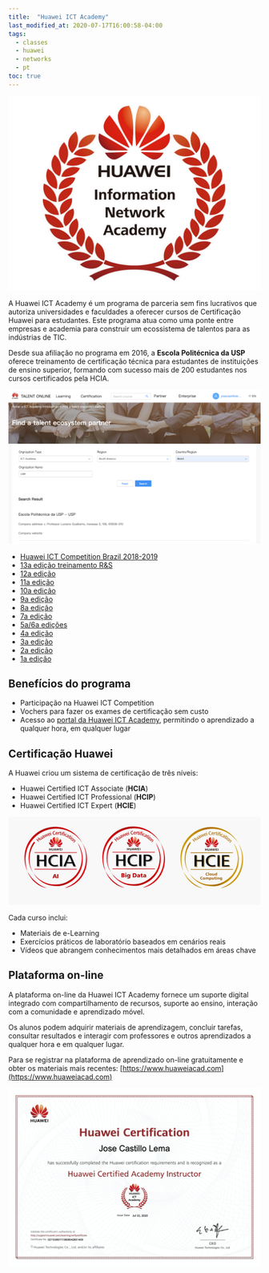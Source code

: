 ```yaml
---
title:  "Huawei ICT Academy"
last_modified_at: 2020-07-17T16:00:58-04:00
tags:
  - classes
  - huawei
  - networks
  - pt
toc: true
---
```


[![](/assets/images/posts/2020-07-17-haina/0.png)](https://www.huaweiacad.com)

A Huawei ICT Academy é um programa de parceria sem fins lucrativos que autoriza universidades e faculdades a oferecer cursos de Certificação Huawei para estudantes. Este programa atua como uma ponte entre empresas e academia para construir um ecossistema de talentos para as indústrias de TIC.

Desde sua afiliação no programa em 2016, a **Escola Politécnica da USP** oferece treinamento de certificação técnica para estudantes de instituições de ensino superior, formando com sucesso mais de 200 estudantes nos cursos certificados pela HCIA.

![](/assets/images/posts/2020-07-17-haina/1.png)

- [Huawei ICT Competition Brazil 2018-2019](/ict-competition)
- [13a edição treinamento R&S](/hntd-13)
- [12a edição](/hntd-12)
- [11a edição](/hntd-11)
- [10a edição](/hntd-10)
- [9a edição](/hntd-09)
- [8a edição](/hntd-08)
- [7a edição](/hntd-07)
- [5a/6a edições](/hntd-05)
- [4a edição](/hntd-04)
- [3a edição](/hntd-03)
- [2a edição](/hntd-02)
- [1a edição](/hntd-01)


## Benefícios do programa
- Participação na Huawei ICT Competition
- Vochers para fazer os exames de certificação sem custo
- Acesso ao [portal da Huawei ICT Academy](https://www.huaweiacad.com), permitindo o aprendizado a qualquer hora, em qualquer lugar

## Certificação Huawei

A Huawei criou um sistema de certificação de três níveis:
- Huawei Certified ICT Associate (**HCIA**)
- Huawei Certified ICT Professional (**HCIP**)
- Huawei Certified ICT Expert (**HCIE**)

![](/assets/images/posts/2020-07-17-haina/2.png)


Cada curso inclui:
- Materiais de e-Learning
- Exercícios práticos de laboratório baseados em cenários reais
- Vídeos que abrangem conhecimentos mais detalhados em áreas chave

## Plataforma on-line
A plataforma on-line da Huawei ICT Academy fornece um suporte digital integrado com compartilhamento de recursos, suporte ao ensino, interação com a comunidade e aprendizado móvel.

Os alunos podem adquirir materiais de aprendizagem, concluir tarefas, consultar resultados e interagir com professores e outros aprendizados a qualquer hora e em qualquer lugar.

Para se registrar na plataforma de aprendizado on-line gratuitamente e obter os materiais mais recentes: [https://www.huaweiacad.com](https://www.huaweiacad.com)

![](/assets/images/posts/2020-07-17-haina/3.png)
